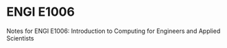 ENGI E1006
=======

Notes for ENGI E1006: Introduction to Computing for Engineers and Applied Scientists
